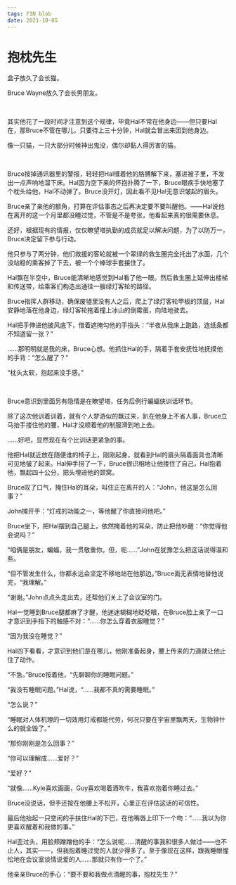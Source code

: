 ```yaml
---
tags: FIN blob
date: 2021-10-05
---
```


# 抱枕先生

盒子放久了会长猫。

Bruce Wayne放久了会长男朋友。

<br>

其实他花了一段时间才注意到这个规律，毕竟Hal不常在他身边——但只要Hal在，那Bruce不管在哪儿，只要待上三十分钟，Hal就会冒出来团到他身边。

像一只猫，一只大部分时候神出鬼没，偶尔却黏人得厉害的猫。

<br>

Bruce按掉通讯器里的警报，轻轻把Hal缠着他的胳膊解下来，塞进被子里，不发出一点声响地溜下床。Hal因为空下来的怀抱扑腾了一下，Bruce眼疾手快地塞了个枕头给他，Hal不动弹了。Bruce没开灯，因此看不见Hal无意识皱起的眉头。

Bruce亲了亲他的额角，打算在评估事态之后再决定要不要叫醒他。——Hal说他在离开的这一个月里都没睡过觉，不管是不是夸张，他看起来真的很需要休息。

还好，根据现有的情报，仅仅瞭望塔执勤的成员就足以解决问题，为了以防万一，Bruce决定留下参与行动。

他只参与了两分钟，他们救援的客轮就被一个翠绿的救生圈完全托出了水面，几个没站稳的乘客掉了下去，被一个个棒球手套接住了。

Hal飘在半空中，Bruce能清晰地感觉到Hal看了他一眼。然后救生圈上延伸出楼梯和传送带，给乘客们构造出通往一艘绿灯客轮的路径。

Bruce指挥人群移动，确保废墟里没有人之后，爬上了绿灯客轮甲板的顶层，Hal安静地落在他身边，绿灯客轮拖着撞上冰山的倒霉蛋，向陆地驶去。

Hal把手伸进他披风底下，借着遮掩勾他的手指头：“半夜从我床上跑路，连纸条都不知道留一张？”

……那明明就是我的床，Bruce心想。他抓住Hal的手，隔着手套安抚性地抚摸他的手背：“怎么醒了？”

“枕头太软，抱起来没手感。”

<br>

Bruce意识到里面另有隐情是在瞭望塔，任务后例行蝙蝠侠训话环节。

除了这次他训着训着，就有个人梦游似的飘过来，趴在他身上不省人事，Bruce立马抬手搂住他的腰，Hal才没顺着他的制服滑到地上去。

……好吧，显然现在有个比训话更紧急的事。

他把Hal就近放在随便谁的椅子上，刚刚起身，就看到Hal的眉头隔着面具也清晰可见地皱了起来。Hal伸手捞了一下，Bruce很识相地让他搂住了自己，Hal抱着他，飘起四十公分，把头埋进他的颈窝。

Bruce叹了口气，掩住Hal的耳朵，叫住正在离开的人：“John，他这是怎么回事？”

John摊开手：“灯戒的功能之一，等他醒了你直接问他吧。”

Bruce坐下，把Hal摆到自己腿上，依然掩着他的耳朵，防止把他吵醒：“你觉得他会说吗？”

“咱俩是朋友，蝙蝠，我一贯敬重你。但，呃……”John在犹豫怎么把这话说得温和些。

“但不管发生什么，你都永远会坚定不移地站在他那边。”Bruce面无表情地替他说完，“我理解。”

“谢谢。”John点点头走出去，还帮他们关上了会议室的门。

Hal一觉睡到Bruce腿都麻了才醒，他迷迷糊糊地眨眨眼，在Bruce脸上亲了一口才意识到手指下的触感不对：“……你怎么穿着衣服睡觉？”

“因为我没在睡觉？”

Hal四下看看，才意识到他们是在哪儿，他刚准备起身，腰上传来的力道就让他止住了动作。

“不急。”Bruce按着他，“先聊聊你的睡眠问题。”

“我没有睡眠问题。”Hal说，“……我都不真的需要睡眠。”

“怎么说？”

“睡眠对人体机理的一切效用灯戒都能代劳，何况只要在宇宙里飘两天，生物钟什么的就全毁了。”

“那你刚刚是怎么回事？”

“你可以理解成……爱好？”

“爱好？”

“就像……Kyle喜欢画画，Guy喜欢喝着酒吹牛，我喜欢抱着你睡过去。”

Bruce没说话，但手还按在他腰上不松开，心里正在评估这话的可信性。

最后他抬起一只空闲的手扶住Hal的下巴，在他嘴唇上印下一个吻：“……我以为你更喜欢醒着和我做的事。”

Hal歪过头，用脸颊蹭蹭他的手：“怎么说呢……清醒的事我和很多人做过——也不止人，其实——，但我抱着睡过觉的人就少得多了。至于像现在这样，跟我睡眼惺忪地在会议室谈情说爱的人……那就只有你一个了。”

他亲亲Bruce的手心：“要不要和我做点清醒的事，抱枕先生？”
